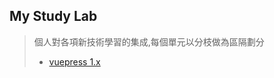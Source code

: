 ## My Study Lab
>個人對各項新技術學習的集成,每個單元以分枝做為區隔劃分
>   - [vuepress 1.x](https://github.com/thonyl19/Lab/tree/vuepress_1x/vuepress_1x)
